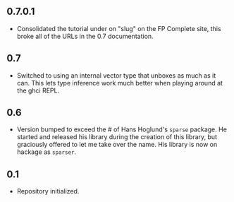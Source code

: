 0.7.0.1
-------
* Consolidated the tutorial under on "slug" on the FP Complete site, this broke all of the URLs in the 0.7 documentation.

0.7
---
* Switched to using an internal vector type that unboxes as much as it can. This lets type inference work much better when playing around at the ghci REPL.

0.6
---
* Version bumped to exceed the # of Hans Hoglund's `sparse` package. He started and released his library during the creation of this library, but graciously offered to let me take over the name. His library is now on hackage as `sparser`.

0.1
---
* Repository initialized.
